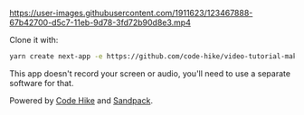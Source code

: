 

https://user-images.githubusercontent.com/1911623/123467888-67b42700-d5c7-11eb-9d78-3fd72b90d8e3.mp4



Clone it with: 

```bash
yarn create next-app -e https://github.com/code-hike/video-tutorial-maker
```

This app doesn't record your screen or audio, you'll need to use a separate software for that.

Powered by [Code Hike](https://github.com/code-hike/codehike) and [Sandpack](https://github.com/codesandbox/sandpack).
